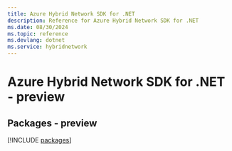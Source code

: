 ```yaml
---
title: Azure Hybrid Network SDK for .NET
description: Reference for Azure Hybrid Network SDK for .NET
ms.date: 08/30/2024
ms.topic: reference
ms.devlang: dotnet
ms.service: hybridnetwork
---
```

# Azure Hybrid Network SDK for .NET - preview
## Packages - preview
[!INCLUDE [packages](hybrid-network-index.md)]